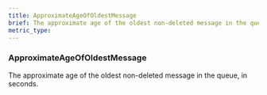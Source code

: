 ```yaml
---
title: ApproximateAgeOfOldestMessage
brief: The approximate age of the oldest non-deleted message in the queue, in seconds.
metric_type:
---
```

### ApproximateAgeOfOldestMessage

The approximate age of the oldest non-deleted message in the queue, in seconds.
